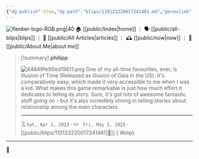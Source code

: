 ```yaml
---
{"dg-publish":true,"dg-path":"blips/110123220017241461.md","permalink":"/blips/110123220017241461/","title":"philipp on mastodon @ 2023-04-01","created":"2023-04-01T11:03:05","updated":"2025-05-02T08:50:43"}
---
```



<div class="transclusion internal-embed is-loaded"><div class="markdown-embed">




![flenker-logo-RGB.png|40](/img/user/attachments/flenker-logo-RGB.png)
🏠 [[public/Index\|home]]  ⋮ 🗣️ [[public/all-blips\|blips]] ⋮  📝 [[public/All Articles\|articles]]  ⋮ 🕰️ [[public/now\|now]] ⋮ 🪪 [[public/About Me\|about me]]


</div></div>


> [!summary] **philipp**:
>
> ![44649fe90ed19611.png](/img/user/attachments/44649fe90ed19611.png)
> One of my all-time favourites, ever, is Illusion of Time (Released as Illusion of Gaia in the US). It's comparatively easy, which made it very accessible to me when I was a kid.
> What makes this game remarkable is just how much effort it dedicates to telling its story. Sure, it's got lots of awesome fantastic stuff going on - but it's also incredibly strong in telling stories about relationship among the main characters.
> - - -
>
> 🗓️ <code>Sat, Apr 1, 2023</code>  · ✏️ <code> Fri, May 2, 2025</code>  · [[public/blips/110123220017241461\|🔗]]
{ #blip}


- - -

 👾
